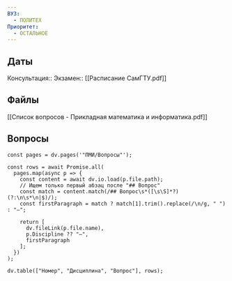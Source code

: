 ```yaml
---
ВУЗ:
  - ПОЛИТЕХ
Приоритет:
  - ОСТАЛЬНОЕ
---
```

## Даты
Консультация::
Экзамен::
[[Расписание СамГТУ.pdf]]
## Файлы
[[Список вопросов - Прикладная математика и информатика.pdf]]
## Вопросы
```dataviewjs
const pages = dv.pages('"ПМИ/Вопросы"');

const rows = await Promise.all(
  pages.map(async p => {
    const content = await dv.io.load(p.file.path);
    // Ищем только первый абзац после "## Вопрос"
    const match = content.match(/## Вопрос\s*([\s\S]*?)(?:\n\s*\n|$)/);
    const firstParagraph = match ? match[1].trim().replace(/\n/g, " ") : "—";

    return [
      dv.fileLink(p.file.name),
      p.Discipline ?? "—",
      firstParagraph
    ];
  })
);

dv.table(["Номер", "Дисциплина", "Вопрос"], rows);

```


